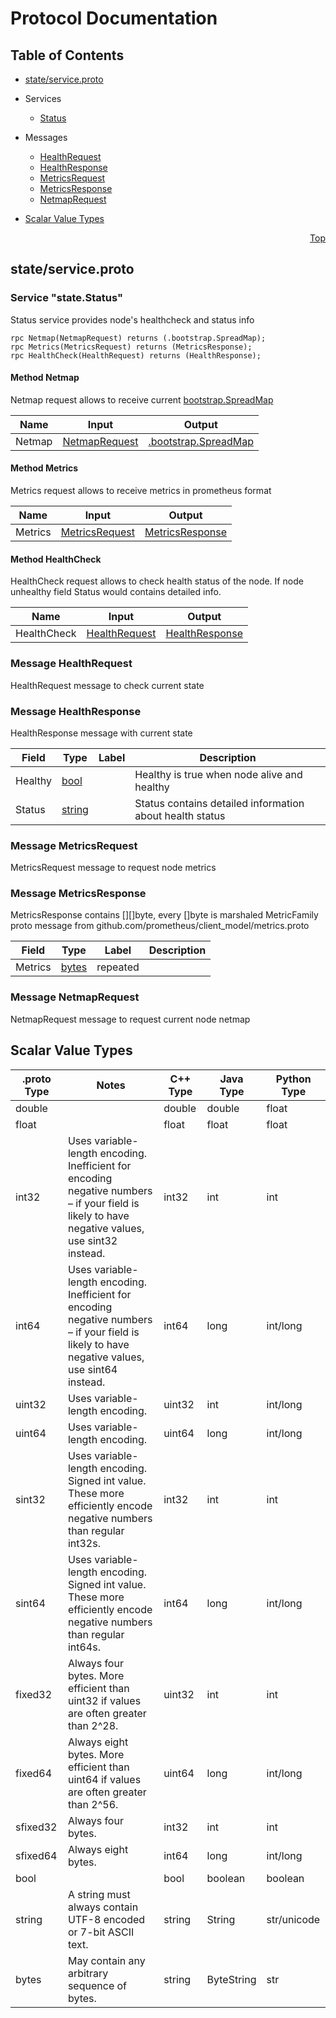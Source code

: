 # Protocol Documentation
<a name="top"></a>

## Table of Contents

- [state/service.proto](#state/service.proto)
 - Services
    - [Status](#state.Status)
    
  - Messages
    - [HealthRequest](#state.HealthRequest)
    - [HealthResponse](#state.HealthResponse)
    - [MetricsRequest](#state.MetricsRequest)
    - [MetricsResponse](#state.MetricsResponse)
    - [NetmapRequest](#state.NetmapRequest)
    

- [Scalar Value Types](#scalar-value-types)



<a name="state/service.proto"></a>
<p align="right"><a href="#top">Top</a></p>

## state/service.proto




<a name="state.Status"></a>

### Service "state.Status"
Status service provides node's healthcheck and status info

```
rpc Netmap(NetmapRequest) returns (.bootstrap.SpreadMap);
rpc Metrics(MetricsRequest) returns (MetricsResponse);
rpc HealthCheck(HealthRequest) returns (HealthResponse);

```

#### Method Netmap

Netmap request allows to receive current [bootstrap.SpreadMap](bootstrap.md#bootstrap.SpreadMap)

| Name | Input | Output |
| ---- | ----- | ------ |
| Netmap | [NetmapRequest](#state.NetmapRequest) | [.bootstrap.SpreadMap](#bootstrap.SpreadMap) |
#### Method Metrics

Metrics request allows to receive metrics in prometheus format

| Name | Input | Output |
| ---- | ----- | ------ |
| Metrics | [MetricsRequest](#state.MetricsRequest) | [MetricsResponse](#state.MetricsResponse) |
#### Method HealthCheck

HealthCheck request allows to check health status of the node.
If node unhealthy field Status would contains detailed info.

| Name | Input | Output |
| ---- | ----- | ------ |
| HealthCheck | [HealthRequest](#state.HealthRequest) | [HealthResponse](#state.HealthResponse) |
 <!-- end services -->


<a name="state.HealthRequest"></a>

### Message HealthRequest
HealthRequest message to check current state



<a name="state.HealthResponse"></a>

### Message HealthResponse
HealthResponse message with current state


| Field | Type | Label | Description |
| ----- | ---- | ----- | ----------- |
| Healthy | [bool](#bool) |  | Healthy is true when node alive and healthy |
| Status | [string](#string) |  | Status contains detailed information about health status |


<a name="state.MetricsRequest"></a>

### Message MetricsRequest
MetricsRequest message to request node metrics



<a name="state.MetricsResponse"></a>

### Message MetricsResponse
MetricsResponse contains [][]byte,
every []byte is marshaled MetricFamily proto message
from github.com/prometheus/client_model/metrics.proto


| Field | Type | Label | Description |
| ----- | ---- | ----- | ----------- |
| Metrics | [bytes](#bytes) | repeated |  |


<a name="state.NetmapRequest"></a>

### Message NetmapRequest
NetmapRequest message to request current node netmap


 <!-- end messages -->

 <!-- end enums -->



## Scalar Value Types

| .proto Type | Notes | C++ Type | Java Type | Python Type |
| ----------- | ----- | -------- | --------- | ----------- |
| <a name="double" /> double |  | double | double | float |
| <a name="float" /> float |  | float | float | float |
| <a name="int32" /> int32 | Uses variable-length encoding. Inefficient for encoding negative numbers – if your field is likely to have negative values, use sint32 instead. | int32 | int | int |
| <a name="int64" /> int64 | Uses variable-length encoding. Inefficient for encoding negative numbers – if your field is likely to have negative values, use sint64 instead. | int64 | long | int/long |
| <a name="uint32" /> uint32 | Uses variable-length encoding. | uint32 | int | int/long |
| <a name="uint64" /> uint64 | Uses variable-length encoding. | uint64 | long | int/long |
| <a name="sint32" /> sint32 | Uses variable-length encoding. Signed int value. These more efficiently encode negative numbers than regular int32s. | int32 | int | int |
| <a name="sint64" /> sint64 | Uses variable-length encoding. Signed int value. These more efficiently encode negative numbers than regular int64s. | int64 | long | int/long |
| <a name="fixed32" /> fixed32 | Always four bytes. More efficient than uint32 if values are often greater than 2^28. | uint32 | int | int |
| <a name="fixed64" /> fixed64 | Always eight bytes. More efficient than uint64 if values are often greater than 2^56. | uint64 | long | int/long |
| <a name="sfixed32" /> sfixed32 | Always four bytes. | int32 | int | int |
| <a name="sfixed64" /> sfixed64 | Always eight bytes. | int64 | long | int/long |
| <a name="bool" /> bool |  | bool | boolean | boolean |
| <a name="string" /> string | A string must always contain UTF-8 encoded or 7-bit ASCII text. | string | String | str/unicode |
| <a name="bytes" /> bytes | May contain any arbitrary sequence of bytes. | string | ByteString | str |

